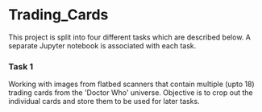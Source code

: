 # Trading_Cards
This project is split into four different tasks which are described below. A separate Jupyter notebook is associated with each task.

### Task 1
Working with images from flatbed scanners that contain multiple (upto 18) trading cards from the 'Doctor Who' universe. Objective is to crop out the individual cards and store them to be used for later tasks.
